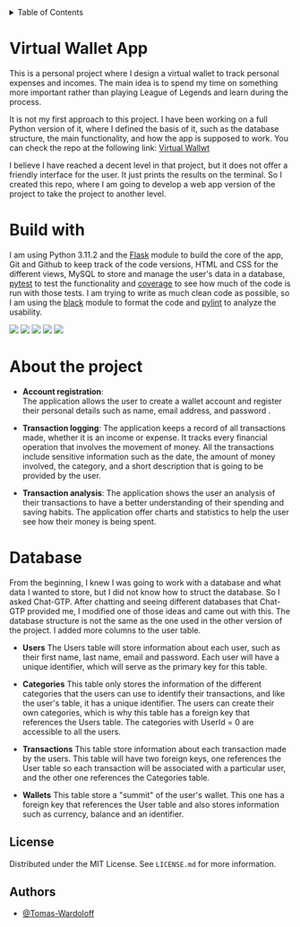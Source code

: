 <details>
  <summary>Table of Contents</summary>
   
  1. [Virtual Wallet App](#virtual-wallet-app)
  2. [Build with](#build-with)
  3. [About the project](#about-the-project)
  4. [Database](#database)
  4. [Authors](#authors)
</details>

# Virtual Wallet App

This is a personal project where I design a virtual wallet to track personal expenses and incomes. The main idea is to spend my time on something more important rather than playing League of Legends and learn during the process.

It is not my first approach to this project. I have been working on a full Python version of it, where I defined the basis of it, such as the database structure, the main functionality, and how the app is supposed to work. You can check the repo at the following link: [Virtual Wallwt](https://github.com/Tomas-Wardoloff/Virtual-Wallet)

I believe I have reached a decent level in that project, but it does not offer a friendly interface for the user. It just prints the results on the terminal. So I created this repo, where I am going to develop a web app version of the project to take the project to another level.

# Build with

I am using Python 3.11.2 and the [Flask](https://flask.palletsprojects.com/en/2.3.x/) module to build the core of the app, Git and Github to keep track of the code versions, HTML and CSS for the different views, MySQL to store and manage the user's data in a database, [pytest](https://docs.pytest.org/en/7.3.x/) to test the functionality and [coverage](https://coverage.readthedocs.io/en/7.2.7/) to see how much of the code is run with those tests.
I am trying to write as much clean code as possible, so I am using the [black](https://black.readthedocs.io/en/stable/) module to format the code and [pylint](https://www.pylint.org/) to analyze the usability.

<div>
   <img src='https://img.shields.io/badge/Python-14354C?style=for-the-badge&logo=python&logoColor=white'/>
   <img src='https://img.shields.io/badge/Flask-000000?style=for-the-badge&logo=flask&logoColor=white'/>
   <img src='https://img.shields.io/badge/HTML5-E34F26?style=for-the-badge&logo=html5&logoColor=white'/>
   <img src='https://img.shields.io/badge/CSS3-1572B6?style=for-the-badge&logo=css3&logoColor=white'/>
   <img src='https://img.shields.io/badge/MySQL-00000F?style=for-the-badge&logo=mysql&logoColor=white'/>
</div>

# About the project

- **Account registration**:  
   The application allows the user to create a wallet account and register their personal details such as name, email address, and password .

- **Transaction logging**:
  The application keeps a record of all transactions made, whether it is an income or expense. It tracks every financial operation that involves the movement of money. All the transactions include sensitive information such as the date, the amount of money involved, the category, and a short description that is going to be provided by the user.

- **Transaction analysis**:
  The application shows the user an analysis of their transactions to have a better understanding of their spending and saving habits. The application offer charts and statistics to help the user see how their money is being spent.

# Database

From the beginning, I knew I was going to work with a database and what data I wanted to store, but I did not know how to struct the database. So I asked Chat-GTP.
After chatting and seeing different databases that Chat-GTP provided me, I modified one of those ideas and came out with this. 
The database structure is not the same as the one used in the other version of the project. I added more columns to the user table.

- **Users**
  The Users table will store information about each user, such as their first name, last name, email and password. Each user will have a unique identifier, which will serve as the primary key for this table.

- **Categories**
  This table only stores the information of the different categories that the users can use to identify their transactions, and like the user's table, it has a unique identifier. The users can create their own categories, which is why this table has a foreign key that references the Users table. The categories with UserId = 0 are accessible to all the users.

- **Transactions**
  This table store information about each transaction made by the users. This table will have two foreign keys, one references the User table so each transaction will be associated with a particular user, and the other one references the Categories table.

- **Wallets**
  This table store a "summit" of the user's wallet. This one has a foreign key that references the User table and also stores information such as currency, balance and an identifier.

## License

Distributed under the MIT License. See `LICENSE.md` for more information.

## Authors

- [@Tomas-Wardoloff](https://www.github.com/Tomas-Wardoloff)
